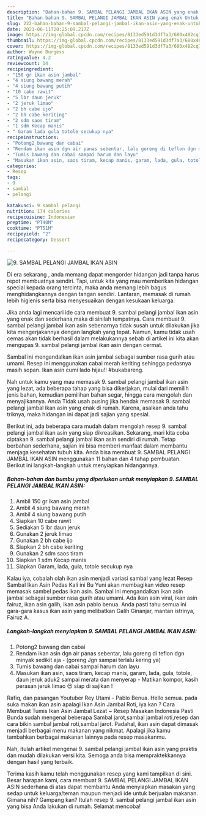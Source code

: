 ```yaml
---
description: "Bahan-bahan 9. SAMBAL PELANGI JAMBAL IKAN ASIN yang enak Untuk Jualan"
title: "Bahan-bahan 9. SAMBAL PELANGI JAMBAL IKAN ASIN yang enak Untuk Jualan"
slug: 222-bahan-bahan-9-sambal-pelangi-jambal-ikan-asin-yang-enak-untuk-jualan
date: 2021-06-11T20:25:09.217Z
image: https://img-global.cpcdn.com/recipes/8133ed591d3df7a3/680x482cq70/9-sambal-pelangi-jambal-ikan-asin-foto-resep-utama.jpg
thumbnail: https://img-global.cpcdn.com/recipes/8133ed591d3df7a3/680x482cq70/9-sambal-pelangi-jambal-ikan-asin-foto-resep-utama.jpg
cover: https://img-global.cpcdn.com/recipes/8133ed591d3df7a3/680x482cq70/9-sambal-pelangi-jambal-ikan-asin-foto-resep-utama.jpg
author: Wayne Burgess
ratingvalue: 4.2
reviewcount: 14
recipeingredient:
- "150 gr ikan asin jambal"
- "4 siung bawang merah"
- "4 siung bawang putih"
- "10 cabe rawit"
- "5 lbr daun jeruk"
- "2 jeruk limao"
- "2 bh cabe ijo"
- "2 bh cabe keriting"
- "2 sdm saos tiram"
- "1 sdm Kecap manis"
- " Garam lada gula totole secukup nya"
recipeinstructions:
- "Potong2 bawang dan cabai"
- "Rendam ikan asin dgn air panas sebentar, lalu goreng di teflon dgn minyak sedikit aja (goreng Jgn sampai terlalu kering ya)"
- "Tumis bawang dan cabai sampai harum dan layu"
- "Masukan ikan asin, saos tiram, kecap manis, garam, lada, gula, totole, daun jeruk aduk2 sampai merata dan menyerap Matikan kompor, kasih perasan jeruk limao 😍 siap di sajikan !"
categories:
- Resep
tags:
- 9
- sambal
- pelangi

katakunci: 9 sambal pelangi 
nutrition: 174 calories
recipecuisine: Indonesian
preptime: "PT40M"
cooktime: "PT51M"
recipeyield: "2"
recipecategory: Dessert

---
```



![9. SAMBAL PELANGI JAMBAL IKAN ASIN](https://img-global.cpcdn.com/recipes/8133ed591d3df7a3/680x482cq70/9-sambal-pelangi-jambal-ikan-asin-foto-resep-utama.jpg)

Di era  sekarang , anda memang dapat mengorder hidangan jadi tanpa harus repot membuatnya sendiri. Tapi, untuk kita yang mau memberikan hidangan special kepada orang tercinta, maka anda memang lebih bagus menghidangkannya dengan tangan sendiri. Lantaran, memasak di rumah lebih higienis serta bisa menyesuaikan dengan kesukaan keluarga.

Jika anda lagi mencari ide cara membuat 9. sambal pelangi jambal ikan asin yang enak dan sederhana,maka di sinilah tempatnya. Cara membuat 9. sambal pelangi jambal ikan asin  sebenarnya tidak susah untuk dilakukan jika kita mengerjakannya dengan langkah yang tepat. Namun, kamu tidak usah cemas akan tidak berhasil dalam melakukannya 
sebab di artikel ini kita akan mengupas 9. sambal pelangi jambal ikan asin dengan cermat.  

Sambal ini mengandalkan ikan asin jambal sebagai sumber rasa gurih atau umami. Resep ini menggunakan cabai merah keriting sehingga pedasnya masih sopan. Ikan asin cumi lado hijau!! #bukabareng.

Nah untuk kamu yang mau memasak 9. sambal pelangi jambal ikan asin yang lezat, ada beberapa tahap yang bisa dikerjakan, mulai dari memilih jenis bahan, kemudian pemilihan bahan segar, hingga cara mengolah dan menyajikannya. Anda Tidak usah pusing jika hendak memasak 9. sambal pelangi jambal ikan asin yang enak di rumah. Karena, asalkan anda  tahu triknya, maka hidangan ini dapat jadi sajian yang spesial.

Berikut ini, ada beberapa cara mudah dalam mengolah resep 9. sambal pelangi jambal ikan asin yang siap dikreasikan. Sekarang, mari kita coba ciptakan 9. sambal pelangi jambal ikan asin sendiri di rumah. Tetap berbahan sederhana, sajian ini bisa memberi manfaat dalam membantu menjaga kesehatan tubuh kita. Anda bisa membuat 9. SAMBAL PELANGI JAMBAL IKAN ASIN menggunakan 11 bahan dan 4 tahap pembuatan. Berikut ini langkah-langkah untuk menyiapkan hidangannya.

<!--inarticleads1-->

##### Bahan-bahan dan bumbu yang diperlukan untuk menyiapkan 9. SAMBAL PELANGI JAMBAL IKAN ASIN:

1. Ambil 150 gr ikan asin jambal
1. Ambil 4 siung bawang merah
1. Ambil 4 siung bawang putih
1. Siapkan 10 cabe rawit
1. Sediakan 5 lbr daun jeruk
1. Gunakan 2 jeruk limao
1. Gunakan 2 bh cabe ijo
1. Siapkan 2 bh cabe keriting
1. Gunakan 2 sdm saos tiram
1. Siapkan 1 sdm Kecap manis
1. Siapkan  Garam, lada, gula, totole secukup nya


Kalau iya, cobalah olah ikan asin menjadi variasi sambal yang lezat  Resep Sambal Ikan Asin Pedas Kali ini Bu Yuni akan membagikan video resep memasak sambel pedas ikan asin. Sambal ini mengandalkan ikan asin jambal sebagai sumber rasa gurih atau umami. Ada ikan asin viral, ikan asin fairuz, ikan asin galih, ikan asin pablo benua. Anda pasti tahu semua ini gara-gara kasus ikan asin yang melibatkan Galih Ginanjar, mantan istrinya, Fairuz A. 

<!--inarticleads2-->

##### Langkah-langkah menyiapkan 9. SAMBAL PELANGI JAMBAL IKAN ASIN:

1. Potong2 bawang dan cabai
1. Rendam ikan asin dgn air panas sebentar, lalu goreng di teflon dgn minyak sedikit aja - (goreng Jgn sampai terlalu kering ya)
1. Tumis bawang dan cabai sampai harum dan layu
1. Masukan ikan asin, saos tiram, kecap manis, garam, lada, gula, totole, daun jeruk aduk2 sampai merata dan menyerap - Matikan kompor, kasih perasan jeruk limao 😍 siap di sajikan !


Rafiq, dan pasangan Youtuber Rey Utami - Pablo Benua. Hello semua. pada suka makan ikan asin apalagi Ikan Asin Jambal Roti, iya kan ? Cara Membuat Tumis Ikan Asin Jambal Lezat ~ Resep Masakan Indonesia Pasti Bunda sudah mengenal beberapa Sambal jarot,sambal jambal roti,resep dan cara bikin sambal jambal roti,sambal jarot. Padahal, ikan asin dapat dimasak menjadi berbagai menu makanan yang nikmat. Apalagi jika kamu tambahkan berbagai makanan lainnya pada resep masakanmu. 

Nah, itulah artikel mengenai  9. sambal pelangi jambal ikan asin  yang praktis dan mudah dilakukan versi kita. Semoga anda bisa mempraktekkannya dengan hasil yang terbaik. 

Terima kasih kamu telah menggunakan resep yang kami tampilkan di sini. Besar harapan kami, cara membuat  9. SAMBAL PELANGI JAMBAL IKAN ASIN sederhana di atas dapat membantu Anda menyiapkan masakan yang sedap untuk keluarga/teman maupun menjadi ide untuk berjualan makanan. Gimana nih? Gampang kan? Itulah resep 9. sambal pelangi jambal ikan asin yang bisa Anda lakukan di rumah. Selamat mencoba!

